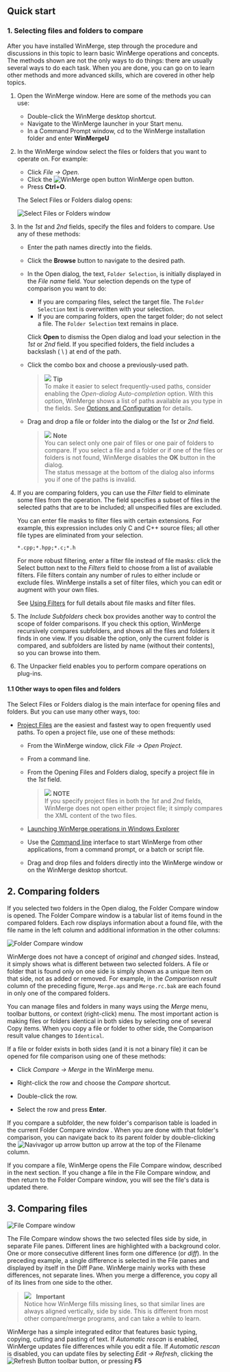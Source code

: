 Quick start
----

### 1. Selecting files and folders to compare

After you have installed WinMerge, step through the procedure and discussions in this topic to learn basic WinMerge operations and concepts. The methods shown are not the only ways to do things: there are usually several ways to do each task. When you are done, you can go on to learn
other methods and more advanced skills, which are covered in other help topics.

1. Open the WinMerge window. Here are some of the methods you can use:
     - Double-click the WinMerge desktop shortcut.
     - Navigate to the WinMerge launcher in your Start menu.
     - In a Command Prompt window, cd to the WinMerge installation folder and enter **WinMergeU**
 
2. In the WinMerge window select the files or folders that you want to operate on. For example:
      - Click *File &rarr; Open*.
      - Click the ![](./screenshots/open_icon.png "WinMerge open button") WinMerge open button.
      - Press **Ctrl+O**.  

      The Select Files or Folders dialog opens:

      ![](./screenshots/OpenDlg1.png "Select Files or Folders window")


3. In the *1st* and *2nd* fields, specify the files and folders to compare. Use any of these         methods:

      - Enter the path names directly into the fields.</para>
      - Click the **Browse** button to navigate to the desired path.

      - In the Open dialog, the text, `Folder Selection`, is initially displayed in the *File name* field. Your selection depends on the type of comparison you want to do:

          - If you are comparing files, select the target file. The `Folder Selection` text is overwritten with your selection.
          - If you are comparing folders, open the target folder; do not select a file. The `Folder Selection` text remains in place.

          Click **Open** to dismiss the Open dialog and load your selection in the *1st* or              *2nd* field. If you specified folders, the field includes a backslash ( \ ) at end of the path.

      - Click the combo box and choose a previously-used path.

        > ![](./images/tip.gif) **Tip** <br/> To make it easier to select frequently-used paths, consider enabling the *Open-dialog Auto-completion* option. With this option, WinMerge shows a list of paths available as you type in the fields. See [Options and Configuration](./Configuration.md "Options and Configuration") for details.

      - Drag and drop a file or folder into the dialog or the *1st* or *2nd* field.

        > ![](./images/note.gif) **Note** <br/> You can select only one pair of files or one pair of folders to compare. If you select a file and a folder or if one of the files or folders is not found, WinMerge disables the **OK** button in the dialog. <br/>
        The status message at the bottom of the dialog also informs you if one of the paths is invalid.

4. If you are comparing folders, you can use the *Filter* field to eliminate some files from the operation. The field specifies a subset of files in the selected paths that are to be included; all unspecified files are excluded.

      You can enter file masks to filter files with certain extensions.  For example, this expression includes only C and C++ source files; all other file types are eliminated from your selection.

      `*.cpp;*.hpp;*.c;*.h`

      For more robust filtering, enter a filter file instead of file masks: click the Select button next to the *Filters* field to choose from a list of available filters. File filters contain any number of rules to either include or exclude files. WinMerge installs a set of filter files, which you can edit or augment with your own files.

      See [Using Filters](./Filters.md "Using Filters") for full details about file masks and filter files.

5. The *Include Subfolders* check box provides another way to control the scope of folder comparisons. If you check this option, WinMerge recursively compares subfolders, and shows all the files and folders it finds in one view. If you disable the option, only the current folder is compared, and subfolders are listed by name (without their contents), so you can browse into them.

6. The Unpacker field enables you to perform compare operations on plug-ins.

#### 1.1 Other ways to open files and folders<indexterm>

   The Select Files or Folders dialog is the main interface for opening files and folders. But you can use many other ways, too:

   - [Project Files](OpenPaths_project) are the easiest and fastest way to open frequently used paths. To open a project file, use one of these methods:

       - From the WinMerge window, click *File &rarr; Open Project*.

       - From a command line.

       - From the Opening Files and Folders dialog, specify a project file in the *1st* field.

         > ![](./images/note.gif) **NOTE** <br/> If you specify project files in both the  *1st* and *2nd* fields,  WinMerge does not open either project file; it simply compares the XML content of the two files.

       - [Launching WinMerge operations in Windows Explorer](./Open_paths.md)

       - Use the [Command line](./Command_line "Command line") interface to start WinMerge from other applications, from a command prompt, or a batch or script file.

       - Drag and drop files and folders directly into the WinMerge window or on the WinMerge desktop shortcut.
 
## 2. Comparing folders

If you selected two folders in the Open dialog, the Folder Compare window is opened. The Folder Compare window is a tabular list of items found in the compared folders. Each row displays information about a found file, with the file name in the left column and additional information in the other columns:

![](./screenshots/foldercomp1.png "Folder Compare window")

 WinMerge does not have a concept of *original* and *changed* sides. Instead, it simply shows what is different between two selected folders. A file or folder that is found only on one side is simply shown as a unique item on that side, not as added or removed. For example, in the *Comparison result* column of the preceding figure, `Merge.aps` and `Merge.rc.bak` are each found in only one of the compared folders.

You can manage files and folders in many ways using the *Merge* menu, toolbar buttons, or context (right-click) menu. The most important action is making files or folders identical in both sides by selecting one of several Copy items. When you copy a file or folder to other side, the Comparison result value changes to `Identical`.

If a file or folder exists in both sides (and it is not a binary file) it can be opened for file comparison using one of these methods:

   - Click *Compare &rarr; Merge* in the WinMerge menu.

   - Right-click the row and choose the *Compare* shortcut.

   - Double-click the row.

   - Select the row and press **Enter**.

If you compare a subfolder, the new folder's comparison table is loaded in the current Folder Compare window . When you are done with that folder's comparison, you can navigate back to its parent folder by double-clicking the ![](screenshots/nav_uparrow_btn.png "Navivagor up arrow button") up arrow at the top of the Filename column.

If you compare a file, WinMerge opens the File Compare window, described in the next section. If you change a file in the File Compare window, and then return to the Folder Compare window, you will see the file's data is updated there.


## 3. Comparing files

![](./screenshots/filecomp1.png "File Compare window")

The File Compare window shows the two selected files side by side, in separate File panes. Different lines are highlighted with a background color. One or more consecutive different lines form one difference (or *diff*). In the preceding example, a single difference is selected in the File panes and displayed by itself in the Diff Pane. WinMerge mainly works with these differences, not separate lines. When you merge a difference, you copy all of its lines from one side to the other.

> ![](./images/important.gif) &nbsp; **Important** <br/> Notice how WinMerge fills missing lines, so that similar lines are always aligned vertically, side by side. This is different from most other compare/merge programs, and can take a while to learn.

WinMerge has a simple integrated editor that features basic typing, copying, cutting and pasting of text. If *Automatic rescan* is enabled, WinMerge updates file differences while you edit a file. If *Automatic rescan* is disabled, you can update files by selecting *Edit &rarr; Refresh*, clicking the ![](./Screenshots/refresh_btn.png "Refresh Button") toolbar button, or pressing **F5**
    
    